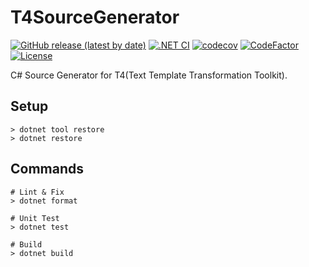 # T4SourceGenerator

[![GitHub release (latest by date)](https://img.shields.io/github/v/release/nogic1008/T4SourceGenerator)](https://github.com/nogic1008/T4SourceGenerator/releases)
[![.NET CI](https://github.com/nogic1008/T4SourceGenerator/actions/workflows/dotnet.yml/badge.svg)](https://github.com/nogic1008/T4SourceGenerator/actions/workflows/dotnet.yml)
[![codecov](https://codecov.io/gh/nogic1008/T4SourceGenerator/branch/main/graph/badge.svg?token=wkwjZuMLHC)](https://codecov.io/gh/nogic1008/T4SourceGenerator)
[![CodeFactor](https://www.codefactor.io/repository/github/nogic1008/T4SourceGenerator/badge)](https://www.codefactor.io/repository/github/nogic1008/T4SourceGenerator)
[![License](https://img.shields.io/github/license/nogic1008/T4SourceGenerator)](LICENSE)

C# Source Generator for T4(Text Template Transformation Toolkit).

## Setup

```console
> dotnet tool restore
> dotnet restore
```

## Commands

```console
# Lint & Fix
> dotnet format

# Unit Test
> dotnet test

# Build
> dotnet build
```
